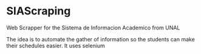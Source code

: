 # SIAScraping
Web Scrapper for the Sistema de Informacion Academico from UNAL

The idea is to automate the gather of information so the students can make their schedules easier.
It uses selenium
